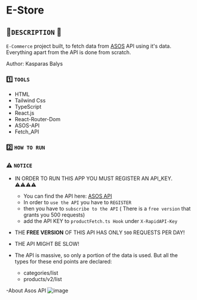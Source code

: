 # E-Store

 ## :blue_book:`DESCRIPTION` :blue_book: 
 
  `E-Commerce` project built, to fetch data from  [ASOS](https://www.asos.com/men/) API using it's data.
  Everything apart from the API is done from scratch.
  
  Author: Kasparas Balys

### :one: `TOOLS`
- HTML
- Tailwind Css
- TypeScript
- React.js
- React-Router-Dom
- ASOS-API
- Fetch_API
 
### :two: `HOW TO RUN`
### ⚠️ `NOTICE`
- IN ORDER TO RUN THIS APP YOU MUST REGISTER AN API_KEY. ⚠️⚠️⚠️⚠️
  - You can find the API here:  [ASOS API](https://rapidapi.com/search/Asos) 
   - In order to `use the API` you have to `REGISTER`
   - then you have to `subscribe to the API` ( There is a `free version` that grants you 500 requests)
   - add the API KEY to `productFetch.ts Hook` under `X-RapidAPI-Key`
   
- THE **FREE VERSION** OF THIS API HAS ONLY `500` REQUESTS PER DAY!
- THE API MIGHT BE SLOW!
- The API is massive, so only a portion of the data is used. But all the types for these end points are declared: 
  - categories/list
  - products/v2/list
  
-About Asos API
![image](https://user-images.githubusercontent.com/98013126/187866545-119a619a-f0ad-4316-bc70-ae51609b5cf2.png)




